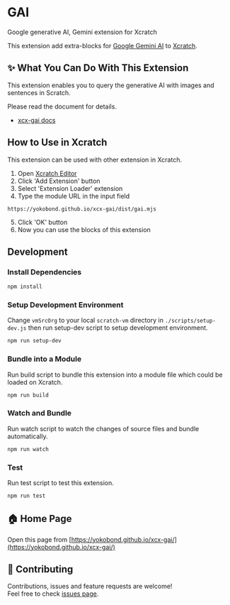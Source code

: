 # GAI

Google generative AI, Gemini extension for Xcratch

This extension add extra-blocks for [Google Gemini AI](https://deepmind.google/technologies/gemini/#introduction) to [Xcratch](https://xcratch.github.io/).


## ✨ What You Can Do With This Extension

This extension enables you to query the generative AI with images and sentences in Scratch.

Please read the document for details. 
- [xcx-gai docs](https://yokobond.github.io/xcx-gai/docs)


## How to Use in Xcratch

This extension can be used with other extension in Xcratch.

1. Open [Xcratch Editor](https://xcratch.github.io/editor)
2. Click 'Add Extension' button
3. Select 'Extension Loader' extension
4. Type the module URL in the input field 
```
https://yokobond.github.io/xcx-gai/dist/gai.mjs
```
5. Click 'OK' button
6. Now you can use the blocks of this extension


## Development

### Install Dependencies

```sh
npm install
```

### Setup Development Environment

Change ```vmSrcOrg``` to your local ```scratch-vm``` directory in ```./scripts/setup-dev.js``` then run setup-dev script to setup development environment.

```sh
npm run setup-dev
```

### Bundle into a Module

Run build script to bundle this extension into a module file which could be loaded on Xcratch.

```sh
npm run build
```

### Watch and Bundle

Run watch script to watch the changes of source files and bundle automatically.

```sh
npm run watch
```

### Test

Run test script to test this extension.

```sh
npm run test
```


## 🏠 Home Page

Open this page from [https://yokobond.github.io/xcx-gai/](https://yokobond.github.io/xcx-gai/)


## 🤝 Contributing

Contributions, issues and feature requests are welcome!<br />Feel free to check [issues page](https://github.com/yokobond/xcx-gai/issues). 
